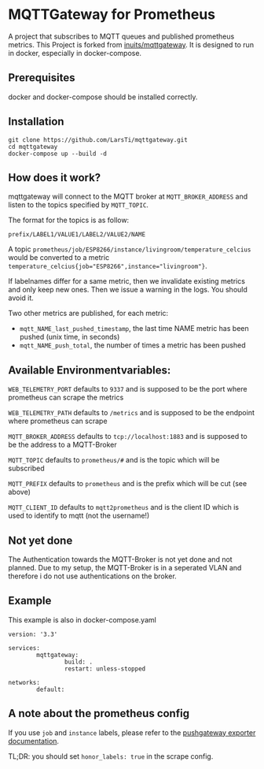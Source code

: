 # MQTTGateway for Prometheus

A project that subscribes to MQTT queues and published prometheus metrics.
This Project is forked from [inuits/mqttgateway](https://github.com/inuits/mqttgateway).
It is designed to run in docker, especially in docker-compose.

## Prerequisites

docker and docker-compose should be installed correctly.


## Installation

````
git clone https://github.com/LarsTi/mqttgateway.git
cd mqttgateway
docker-compose up --build -d
````

## How does it work?

mqttgateway will connect to the MQTT broker at `MQTT_BROKER_ADDRESS` and
listen to the topics specified by `MQTT_TOPIC`.

The format for the topics is as follow:

`prefix/LABEL1/VALUE1/LABEL2/VALUE2/NAME`

A topic `prometheus/job/ESP8266/instance/livingroom/temperature_celcius` would
be converted to a metric
`temperature_celcius{job="ESP8266",instance="livingroom"}`.

If labelnames differ for a same metric, then we invalidate existing metrics and
only keep new ones. Then we issue a warning in the logs. You should avoid it.

Two other metrics are published, for each metric:

- `mqtt_NAME_last_pushed_timestamp`, the last time NAME metric has been pushed
(unix time, in seconds)
- `mqtt_NAME_push_total`, the number of times a metric has been pushed

## Available Environmentvariables:

`WEB_TELEMETRY_PORT` defaults to `9337` and is supposed to be the port where prometheus can scrape the metrics

`WEB_TELEMETRY_PATH` defaults to `/metrics` and is supposed to be the endpoint where prometheus can scrape

`MQTT_BROKER_ADDRESS` defaults to `tcp://localhost:1883` and is supposed to be the address to a MQTT-Broker

`MQTT_TOPIC` defaults to `prometheus/#` and is the topic which will be subscribed

`MQTT_PREFIX` defaults to `prometheus` and is the prefix which will be cut (see above)

`MQTT_CLIENT_ID` defaults to `mqtt2prometheus` and is the client ID which is used to identify to mqtt (not the username!)

## Not yet done

The Authentication towards the MQTT-Broker is not yet done and not planned. Due to my setup, the MQTT-Broker is in a seperated VLAN and therefore i do not use authentications on the broker.

## Example
This example is also in docker-compose.yaml

````
version: '3.3'

services:
        mqttgateway:
                build: .
                restart: unless-stopped

networks:
        default:

````

## A note about the prometheus config

If you use `job` and `instance` labels, please refer to the [pushgateway
exporter
documentation](https://github.com/prometheus/pushgateway#about-the-job-and-instance-labels).

TL;DR: you should set `honor_labels: true` in the scrape config.
